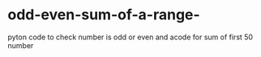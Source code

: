 # odd-even-sum-of-a-range-
pyton code to check number is odd or even and acode for sum of first 50 number 
